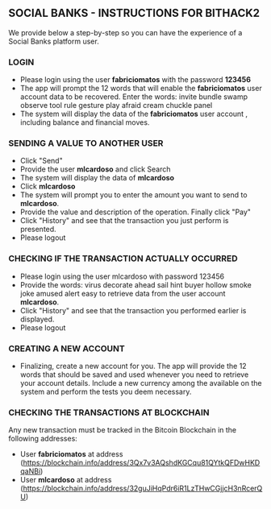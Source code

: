 ## SOCIAL BANKS - INSTRUCTIONS FOR BITHACK2

We provide below a step-by-step so you can have the experience of a Social Banks platform user.

### LOGIN

* Please login using the user **fabriciomatos** with the password **123456**
* The app will prompt the 12 words that will enable the **fabriciomatos** user account data to be recovered.
Enter the words:
invite bundle swamp observe tool rule gesture play afraid cream chuckle panel
* The system will display the data of the **fabriciomatos** user account , including balance and financial moves.

### SENDING A VALUE TO ANOTHER USER

* Click "Send"
* Provide the user **mlcardoso** and click Search
* The system will display the data of **mlcardoso** 
* Click **mlcardoso** 
* The system will prompt you to enter the amount you want to send to **mlcardoso**.
* Provide the value and description of the operation. Finally click "Pay"
* Click "History" and see that the transaction you just perform is presented.
* Please logout

### CHECKING IF THE TRANSACTION ACTUALLY OCCURRED

* Please login using the user mlcardoso with password 123456
* Provide the words:
  virus decorate ahead sail hint buyer hollow smoke joke amused alert easy
  to retrieve data from the user account **mlcardoso**.
* Click "History" and see that the transaction you performed earlier is displayed.
* Please logout

### CREATING A NEW ACCOUNT

* Finalizing, create a new account for you. The app will provide the 12 words that should be saved and used whenever you need to retrieve your account details. Include a new currency among the available on the system and perform the tests you deem necessary.

 ### CHECKING THE TRANSACTIONS AT BLOCKCHAIN
 
Any new transaction must be tracked in the Bitcoin Blockchain in the following addresses:

 * User **fabriciomatos** at address (https://blockchain.info/address/3Qx7v3AQshdKGCqu81QYtkQFDwHKDqaNBi)
 * User **mlcardoso** at address (https://blockchain.info/address/32guJiHqPdr6iR1LzTHwCGjjcH3nRcerQU)
